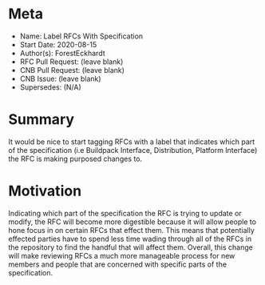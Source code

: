 # Meta
[meta]: #meta
- Name: Label RFCs With Specification
- Start Date: 2020-08-15
- Author(s): ForestEckhardt
- RFC Pull Request: (leave blank)
- CNB Pull Request: (leave blank)
- CNB Issue: (leave blank)
- Supersedes: (N/A)

# Summary
[summary]: #summary

It would be nice to start tagging RFCs with a label that indicates which part
of the specification (i.e Buildpack Interface, Distribution, Platform
Interface) the RFC is making purposed changes to.

# Motivation
[motivation]: #motivation

Indicating which part of the specification the RFC is trying to update or
modify, the RFC will become more digestible because it will allow people to
hone focus in on certain RFCs that effect them. This means that potentially
effected parties have to spend less time wading through all of the RFCs in the
repository to find the handful that will affect them. Overall, this change will
make reviewing RFCs a much more manageable process for new members and people
that are concerned with specific parts of the specification.
